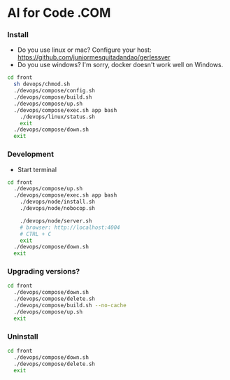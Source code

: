 # AI for Code .COM

### Install

- Do you use linux or mac? Configure your host: https://github.com/juniormesquitadandao/gerlessver
- Do you use windows? I'm sorry, docker doesn't work well on Windows.

```bash
cd front
  sh devops/chmod.sh
  ./devops/compose/config.sh
  ./devops/compose/build.sh
  ./devops/compose/up.sh
  ./devops/compose/exec.sh app bash
    ./devops/linux/status.sh
    exit
  ./devops/compose/down.sh
  exit
```

### Development

- Start terminal

```bash
cd front
  ./devops/compose/up.sh
  ./devops/compose/exec.sh app bash
    ./devops/node/install.sh
    ./devops/node/nobocop.sh

    ./devops/node/server.sh
    # browser: http://localhost:4004
    # CTRL + C
    exit
  ./devops/compose/down.sh
  exit
```

### Upgrading versions?

```bash
cd front
  ./devops/compose/down.sh
  ./devops/compose/delete.sh
  ./devops/compose/build.sh --no-cache
  ./devops/compose/up.sh
  exit
```

### Uninstall

```bash
cd front
  ./devops/compose/down.sh
  ./devops/compose/delete.sh
  exit
```
